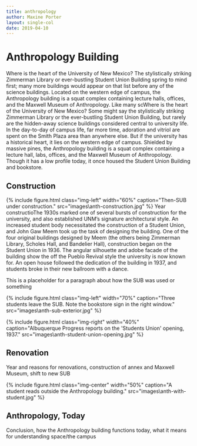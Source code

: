 ```yaml
---
title: anthropology
author: Maxine Porter
layout: single-col
date: 2019-04-10
---
```


# Anthropology Building
Where is the heart of the University of New Mexico? The stylistically striking Zimmerman Library or ever-bustling Student Union Building spring to mind first; many more buildings would appear on that list before any of the science buildings. Located on the western edge of campus, the Anthropology building is a squat complex containing lecture halls, offices, and the Maxwell Museum of Anthropology. Like many scWhere is the heart of the University of New Mexico? Some might say the stylistically striking Zimmerman Library or the ever-bustling Student Union Building, but rarely are the hidden-away science buildings considered central to university life. In the day-to-day of campus life, far more time, adoration and vitriol are spent on the Smith Plaza area than anywhere else. But if the university has a historical heart, it lies on the western edge of campus. Shielded by massive pines, the Anthropology building is a squat complex containing a lecture hall, labs, offices, and the Maxwell Museum of Anthropology. Though it has a low profile today, it once housed the Student Union Building and bookstore.

## Construction
{% include figure.html class="img-left" width="60%" caption="Then-SUB under construction." src="images\anth-construction.jpg" %}
Year constructioThe 1930s marked one of several bursts of construction for the university, and also established UNM’s signature architectural style. An increased student body necessitated the construction of a Student Union, and John Gaw Meem took up the task of designing the building. One of the four original buildings designed by Meem (the others being Zimmerman Library, Scholes Hall, and Bandelier Hall), construction began on the Student Union in 1936. The angular silhouette and adobe facade of the building show the off the Pueblo Revival style the university is now known for. An open house followed the dedication of the building in 1937, and students broke in their new ballroom with a dance.


This is a placeholder for a paragraph about how the SUB was used or something

{% include figure.html class="img-left" width="70%" caption="Three students leave the SUB. Note the bookstore sign in the right window." src="images\anth-sub-exterior.jpg" %}

{% include figure.html class="img-right" width="40%" caption="Albuquerque Progress reports on the 'Students Union' opening, 1937." src="images\anth-student-union-opening.jpg" %}

## Renovation
Year and reasons for renovations, construction of annex and Maxwell Museum, shift to new SUB

{% include figure.html class="img-center" width="50%" caption="A student reads outside the Anthropology building." src="images\anth-with-student.jpg" %}

## Anthropology, Today
Conclusion, how the Anthropology building functions today, what it means for understanding space/the campus
